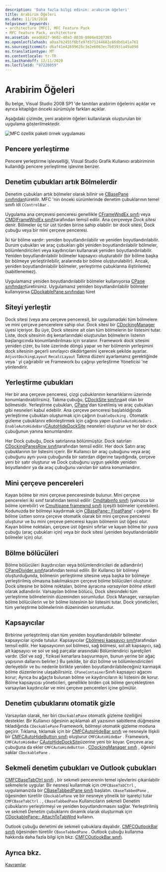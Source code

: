 ```yaml
---
description: 'Daha fazla bilgi edinin: arabirim öğeleri'
title: Arabirim Öğeleri
ms.date: 11/19/2018
helpviewer_keywords:
- architecture [MFC], MFC Feature Pack
- MFC Feature Pack, architecture
ms.assetid: eead6827-9602-40a3-8038-8986e8207385
ms.openlocfilehash: a0aa762455f6bfe97d371244682c66dbd141a761
ms.sourcegitcommit: d6af41e42699628c3e2e6063ec7b03931a49a098
ms.translationtype: MT
ms.contentlocale: tr-TR
ms.lasthandoff: 12/11/2020
ms.locfileid: "97228059"
---
```

# <a name="interface-elements"></a>Arabirim Öğeleri

Bu belge, Visual Studio 2008 SP1 'de tanıtılan arabirim öğelerini açıklar ve ayrıca kitaplığın önceki sürümüyle farkları açıklar.

Aşağıdaki çizimde, yeni arabirim öğeleri kullanılarak oluşturulan bir uygulama gösterilmektedir.

![MFC özellik paketi örnek uygulaması](../mfc/media/mfc_featurepack.png "MFC özellik paketi örnek uygulaması")

## <a name="window-docking"></a>Pencere yerleştirme

Pencere yerleştirme işlevselliği, Visual Studio Grafik Kullanıcı arabiriminin kullandığı pencere yerleştirme işlevine benzer.

## <a name="control-bars-are-now-panes"></a>Denetim çubukları artık Bölmelerdir

Denetim çubukları artık bölmeler olarak bilinir ve [CBasePane sınıfından](reference/cbasepane-class.md)türetilir. MFC 'nin önceki sürümlerinde denetim çubuklarının temel sınıfı idi `CControlBar` .

Uygulama ana çerçevesi penceresi genellikle [CFrameWndEx sınıfı](reference/cframewndex-class.md) veya [CMDIFrameWndEx sınıfı](reference/cmdiframewndex-class.md)tarafından temsil edilir. Ana çerçeveye *Dock sitesi* denir. Bölmeler üç tür üst türden birine sahip olabilir: bir dock sitesi, Dock çubuğu veya bir mini çerçeve penceresi.

İki tür bölme vardır: yeniden boyutlandırılabilir ve yeniden boyutlandırılabilir. Durum çubukları ve araç çubukları gibi yeniden boyutlandırılabilir bölmeler, bölümlendiricileri veya kaydırıcıları kullanarak yeniden boyutlandırılabilir. Yeniden boyutlandırılabilir bölmeler kapsayıcı oluşturabilir (bir bölme başka bir bölmeye yerleştirilebilir, aralarında bir bölme oluşturulabilir). Ancak, yeniden boyutlandırılabilir bölmeler, yerleştirme çubuklarına iliştirilemez (sabitlenemez).

Uygulamanız yeniden boyutlandırılabilir bölmeler kullanıyorsa [CPane sınıfından](reference/cpane-class.md)türetirsiniz.  Uygulamanız yeniden boyutlandırılabilir bölmeler kullanıyorsa [CDockablePane sınıfından](reference/cdockablepane-class.md) türet

## <a name="dock-site"></a>Siteyi yerleştir

Dock sitesi (veya ana çerçeve penceresi), bir uygulamadaki tüm bölmelere ve mini çerçeve pencerelere sahip olur. Dock sitesi bir [CDockingManager](reference/cdockingmanager-class.md) üyesi içeriyor. Bu üye, Dock sitesine ait olan tüm bölmelerin bir listesini tutar. Liste, dock sitesinin dış kenarlarındaki oluşturulan bölmelerin listenin başlangıcında konumlandırılması için sıralanır. Framework dock sitesini yeniden çizer, bu liste üzerinde döngü yapar ve her bölmenin yerleşimini dock sitesinin geçerli sınırlayıcı dikdörtgenini içerecek şekilde ayarlar. `AdjustDockingLayout` `RecalcLayout` Takma düzeni ayarlamanız gerektiğinde veya ' yi çağırabilir ve Framework bu çağrıyı yerleştirme Yöneticisi 'ne yönlendirir.

## <a name="dock-bars"></a>Yerleştirme çubukları

Her bir ana çerçeve penceresi, çizgi *çubuklarının* kenarlıklarını üzerinde konumlandırabilirsiniz. Takma çubuğu, [CDockSite sınıfına](reference/cdocksite-class.md)ait olan bir bölmesidir. Yerleştirme çubukları, [CPane](reference/cpane-class.md)'dan türetilmiş ve araç çubukları gibi nesneleri kabul edebilir. Ana çerçeve penceresi başlatıldığında yerleştirme çubukları oluşturmak için çağırın `EnableDocking` . Otomatik gizleme çubuklarını etkinleştirmek için çağrısı yapın `EnableAutoHideBars` . `EnableAutoHideBars`[CAutoHideDockSite](reference/cautohidedocksite-class.md) nesneleri oluşturur ve her bir dock çubuğunun yanına konumlandırır.

Her Dock çubuğu, Dock satırlarına bölünmüştür. Dock satırları [CDockingPanesRow sınıfı](reference/cdockingpanesrow-class.md)tarafından temsil edilir. Her dock Satırı araç çubuklarının bir listesini içerir. Bir Kullanıcı bir araç çubuğunu veya araç çubuğunu aynı yuva çubuğunda bir satırdan diğerine taşıdığında, çerçeve yeni bir satır oluşturur ve Dock çubuğunu uygun şekilde yeniden boyutlandırır ya da araç çubuğunu varolan bir satıra konumlandırır.

## <a name="mini-frame-windows"></a>Mini çerçeve pencereleri

Kayan bölme bir mini çerçeve penceresinde bulunur. Mini çerçeve pencereleri iki sınıf tarafından temsil edilir: [Cmditabınfo sınıfı](reference/cmditabinfo-class.md) (yalnızca bir bölme içerebilir) ve [Cmultipane framewnd sınıfı](reference/cmultipaneframewnd-class.md) (çeşitli bölmeler içerebilen). Kodunuzda bir bölmeyi kaydırmak için [CBasePane:: FloatPane](reference/cbasepane-class.md#floatpane)' ı çağırın. Bir bölme üstten sonra çerçeve otomatik olarak bir mini çerçeve penceresi oluşturur ve bu mini çerçeve penceresi kayan bölmenin üst öğesi olur. Kayan bölme noktaları, çerçeve üst öğesini sıfırlar ve kayan bölme bir yuva çubuğu (araç çubukları için) veya bir dock sitesi (yeniden boyutlandırılabilir bölmeler için) olur.

## <a name="pane-dividers"></a>Bölme bölücüleri

Bölme bölücüleri (kaydırıcıları veya bölümlendiricileri de adlandırılır) [CPaneDivider sınıfı](reference/cpanedivider-class.md)tarafından temsil edilir. Bir Kullanıcı bir bölmeyi oluşturduğunda, bölmenin yerleştirme sitesine veya başka bir bölmeye yerleştirilmiş olmasına bakılmaksızın çerçeve bölme bölücüleri oluşturur. Dock sitesine bir bölme noktaları, bölme ayracına *varsayılan bölme etiketi* olarak adlandırılır. Varsayılan bölme bölücü, Dock sitesindeki tüm yerleştirme bölmelerinin düzeninden sorumludur. Dock Manager, varsayılan bölme bölücülerin ve bir bölme listesinin bir listesini tutar. Dock yöneticileri, tüm yerleştirme bölmelerinin düzeninden sorumludur.

## <a name="containers"></a>Kapsayıcılar

Birbirine yerleştirilmiş olan tüm yeniden boyutlandırılabilir bölmeler kapsayıcılar içinde tutulur. Kapsayıcılar [Cbölmesi kapsayıcı sınıfı](reference/cpanecontainer-class.md)tarafından temsil edilir. Her kapsayıcının sol bölmesi, sağ bölmesi, sol alt kapsayıcı, sağ alt kapsayıcı ve sol ve sağ parçalar arasındaki Bölümlendirici işaretçileri vardır. (*Sol* ve *sağ* , fiziksel kenarlara başvurmayın, bunun yerine bir ağaç yapısının dallarını belirler.) Bu şekilde, bir dizi bölme ve bölümlendiricileri derleyebilir ve bu nedenle birlikte yeniden boyutlandırılabileceğiniz karmaşık bölme düzenlerine ulaşabilirsiniz. `CPaneContainer`Sınıfı kapsayıcı ağacını korur; Ayrıca bu ağaçta bulunan bölme ve kaydırıcıların iki listesini de korur. Bölme kapsayıcısı yöneticileri, genellikle birden çok bölme gerçekleştiren varsayılan kaydırıcılar ve mini çerçeve pencereleri içine gömülür.

## <a name="auto-hide-control-bars"></a>Denetim çubuklarını otomatik gizle

Varsayılan olarak, her biri `CDockablePane` otomatik gizleme özelliğini destekler. Bir Kullanıcı öğesinin açıklamalı alt yazısının sabitleme düğmesine tıkladığında `CDockablePane` Framework, bölmeyi otomatik gizleme moduna geçirir. Tıklama, tıklamak için bir [CMFCAutoHideBar sınıfı](reference/cmfcautohidebar-class.md) ve nesneyle Ilişkili bir [CMFCAutoHideButton sınıfı](reference/cmfcautohidebutton-class.md) oluşturur `CMFCAutoHideBar` . Framework, `CMFCAutoHideBar` [CAutoHideDockSite](reference/cautohidedocksite-class.md)üzerine yeni bir koyar. Çerçeve araç çubuğuna da ekler `CMFCAutoHideButton` . [CDockingManager sınıfı](reference/cdockingmanager-class.md) , öğesini saklar `CDockablePane` .

## <a name="tabbed-control-bars-and-outlook-bars"></a>Sekmeli denetim çubukları ve Outlook çubukları

[CMFCBaseTabCtrl sınıfı](reference/cmfcbasetabctrl-class.md) , bir sekmeli pencerenin temel işlevlerini çıkarılabilir sekmelerle uygular. Bir nesnesi kullanmak için `CMFCBaseTabCtrl` , uygulamanızda bir [CBaseTabbedPane sınıfı](reference/cbasetabbedpane-class.md) başlatın. `CBaseTabbedPane` , öğesinden türetilir `CDockablePane` ve bir nesneye yönelik bir işaretçi tutar `CMFCBaseTabCtrl` . , `CBaseTabbedPane` Kullanıcıların sekmeli Denetim çubuklarını yerleştirmeyi ve yeniden boyutlandırmasını sağlar. Yerleştirilmiş ve sekmeli Denetim çubuklarını dinamik olarak oluşturmak için [CDockablePane:: AttachToTabWnd](reference/cdockablepane-class.md#attachtotabwnd) kullanın.

Outlook çubuğu denetimi de sekmeli çubuklara dayalıdır. [CMFCOutlookBar sınıfı](reference/cmfcoutlookbar-class.md) öğesinden türetilir `CBaseTabbedPane` . Outlook çubuğu kullanma hakkında daha fazla bilgi için bkz. [CMFCOutlookBar sınıfı](reference/cmfcoutlookbar-class.md).

## <a name="see-also"></a>Ayrıca bkz.

[Kavramlar](mfc-concepts.md)
